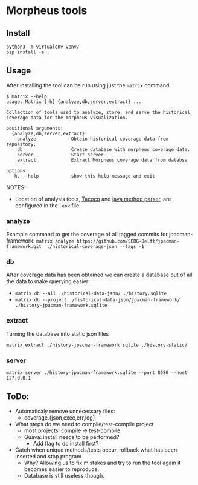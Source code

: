 # Morpheus tools

## Install
```
python3 -m virtualenv venv/
pip install -e .
```

## Usage
After installing the tool can be run using just the `matrix` command.

```
$ matrix --help
usage: Matrix [-h] {analyze,db,server,extract} ...

Collection of tools used to analyze, store, and serve the historical coverage data for the morpheus visualization.

positional arguments:
  {analyze,db,server,extract}
    analyze             Obtain historical coverage data from repository.
    db                  Create database with morpheus coverage data.
    server              Start server
    extract             Extract Morpheus coverage data from databse

options:
  -h, --help            show this help message and exit
```

NOTES:
- Location of analysis tools, [Tacoco](https://github.com/spideruci/tacoco/) and [java method parser](https://github.com/kajdreef/java-method-parser), are configured in the `.env` file.

### analyze

Example command to get the coverage of all tagged commits for jpacman-framework: `matrix analyze https://github.com/SERG-Delft/jpacman-framework.git  ./historical-coverage-json --tags -1`

### db

After coverage data has been obtained we can create a database out of all the data to make querying easier:
- `matrix db --all ./historical-data-json/ ./history.sqlite`
- `matrix db --project ./historical-data-json/jpacman-framework/ ./history-jpacman-framework.sqlite`

### extract

Turning the database into static json files

`matrix extract ./history-jpacman-framework.sqlite ./history-static/`

### server

`matrix server ./history-jpacman-framework.sqlite --port 8080 --host 127.0.0.1`



## ToDo:
- Automaticaly remove unnecessary files:
  - coverage.{json,exec,err,log}
- What steps do we need to compile/test-compile project
  - most projects: compile -> test-compile
  - Guava: install needs to be performed?
    - Add flag to do install first?
- Catch when unique methods/tests occur, rollback what has been inserted and stop program
  - Why? Allowing us to fix mistakes and try to run the tool again it becomes easier to reproduce.
  - Database is still useless though.